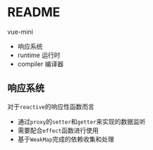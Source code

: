 # README

vue-mini

- 响应系统
- runtime 运行时
- compiler 编译器

## 响应系统

对于`reactive`的响应性函数而言

- 通过`proxy`的`setter`和`getter`来实现的数据监听
- 需要配合`effect`函数进行使用
- 基于`WeakMap`完成的依赖收集和处理
